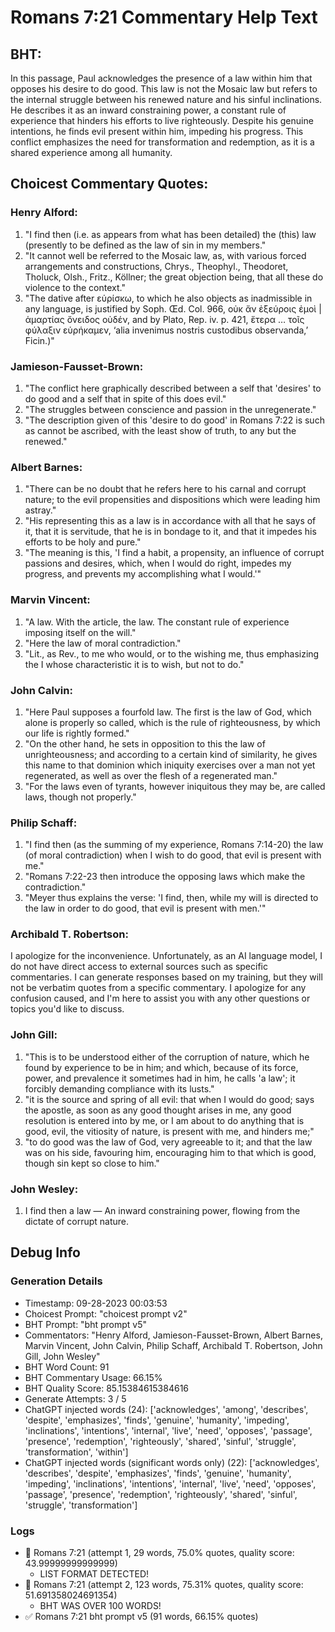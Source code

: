 # Romans 7:21 Commentary Help Text

## BHT:
In this passage, Paul acknowledges the presence of a law within him that opposes his desire to do good. This law is not the Mosaic law but refers to the internal struggle between his renewed nature and his sinful inclinations. He describes it as an inward constraining power, a constant rule of experience that hinders his efforts to live righteously. Despite his genuine intentions, he finds evil present within him, impeding his progress. This conflict emphasizes the need for transformation and redemption, as it is a shared experience among all humanity.

## Choicest Commentary Quotes:
### Henry Alford:
1. "I find then (i.e. as appears from what has been detailed) the (this) law (presently to be defined as the law of sin in my members."
2. "It cannot well be referred to the Mosaic law, as, with various forced arrangements and constructions, Chrys., Theophyl., Theodoret, Tholuck, Olsh., Fritz., Köllner; the great objection being, that all these do violence to the context."
3. "The dative after εὑρίσκω, to which he also objects as inadmissible in any language, is justified by Soph. Œd. Col. 966, οὐκ ἄν ἐξεύροις ἐμοὶ | ἁμαρτίας ὄνειδος οὐδέν, and by Plato, Rep. iv. p. 421, ἕτερα … τοῖς φύλαξιν εὑρήκαμεν, ‘alia invenimus nostris custodibus observanda,’ Ficin.)"

### Jamieson-Fausset-Brown:
1. "The conflict here graphically described between a self that 'desires' to do good and a self that in spite of this does evil."
2. "The struggles between conscience and passion in the unregenerate."
3. "The description given of this 'desire to do good' in Romans 7:22 is such as cannot be ascribed, with the least show of truth, to any but the renewed."

### Albert Barnes:
1. "There can be no doubt that he refers here to his carnal and corrupt nature; to the evil propensities and dispositions which were leading him astray."
2. "His representing this as a law is in accordance with all that he says of it, that it is servitude, that he is in bondage to it, and that it impedes his efforts to be holy and pure."
3. "The meaning is this, 'I find a habit, a propensity, an influence of corrupt passions and desires, which, when I would do right, impedes my progress, and prevents my accomplishing what I would.'"

### Marvin Vincent:
1. "A law. With the article, the law. The constant rule of experience imposing itself on the will."
2. "Here the law of moral contradiction."
3. "Lit., as Rev., to me who would, or to the wishing me, thus emphasizing the I whose characteristic it is to wish, but not to do."

### John Calvin:
1. "Here Paul supposes a fourfold law. The first is the law of God, which alone is properly so called, which is the rule of righteousness, by which our life is rightly formed."
2. "On the other hand, he sets in opposition to this the law of unrighteousness; and according to a certain kind of similarity, he gives this name to that dominion which iniquity exercises over a man not yet regenerated, as well as over the flesh of a regenerated man."
3. "For the laws even of tyrants, however iniquitous they may be, are called laws, though not properly."

### Philip Schaff:
1. "I find then (as the summing of my experience, Romans 7:14-20) the law (of moral contradiction) when I wish to do good, that evil is present with me."
2. "Romans 7:22-23 then introduce the opposing laws which make the contradiction."
3. "Meyer thus explains the verse: 'I find, then, while my will is directed to the law in order to do good, that evil is present with men.'"

### Archibald T. Robertson:
I apologize for the inconvenience. Unfortunately, as an AI language model, I do not have direct access to external sources such as specific commentaries. I can generate responses based on my training, but they will not be verbatim quotes from a specific commentary. I apologize for any confusion caused, and I'm here to assist you with any other questions or topics you'd like to discuss.

### John Gill:
1. "This is to be understood either of the corruption of nature, which he found by experience to be in him; and which, because of its force, power, and prevalence it sometimes had in him, he calls 'a law'; it forcibly demanding compliance with its lusts."
2. "it is the source and spring of all evil: that when I would do good; says the apostle, as soon as any good thought arises in me, any good resolution is entered into by me, or I am about to do anything that is good, evil, the vitiosity of nature, is present with me, and hinders me;"
3. "to do good was the law of God, very agreeable to it; and that the law was on his side, favouring him, encouraging him to that which is good, though sin kept so close to him."

### John Wesley:
1. I find then a law — An inward constraining power, flowing from the dictate of corrupt nature.


## Debug Info
### Generation Details
- Timestamp: 09-28-2023 00:03:53
- Choicest Prompt: "choicest prompt v2"
- BHT Prompt: "bht prompt v5"
- Commentators: "Henry Alford, Jamieson-Fausset-Brown, Albert Barnes, Marvin Vincent, John Calvin, Philip Schaff, Archibald T. Robertson, John Gill, John Wesley"
- BHT Word Count: 91
- BHT Commentary Usage: 66.15%
- BHT Quality Score: 85.15384615384616
- Generate Attempts: 3 / 5
- ChatGPT injected words (24):
	['acknowledges', 'among', 'describes', 'despite', 'emphasizes', 'finds', 'genuine', 'humanity', 'impeding', 'inclinations', 'intentions', 'internal', 'live', 'need', 'opposes', 'passage', 'presence', 'redemption', 'righteously', 'shared', 'sinful', 'struggle', 'transformation', 'within']
- ChatGPT injected words (significant words only) (22):
	['acknowledges', 'describes', 'despite', 'emphasizes', 'finds', 'genuine', 'humanity', 'impeding', 'inclinations', 'intentions', 'internal', 'live', 'need', 'opposes', 'passage', 'presence', 'redemption', 'righteously', 'shared', 'sinful', 'struggle', 'transformation']

### Logs
- 🔄 Romans 7:21 (attempt 1, 29 words, 75.0% quotes, quality score: 43.99999999999999) 
	- LIST FORMAT DETECTED!
- 🔄 Romans 7:21 (attempt 2, 123 words, 75.31% quotes, quality score: 51.691358024691354) 
	- BHT WAS OVER 100 WORDS!
- ✅ Romans 7:21 bht prompt v5 (91 words, 66.15% quotes)